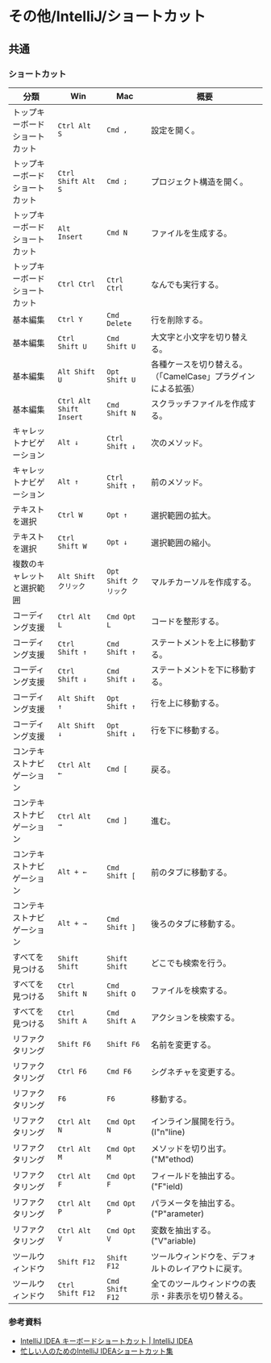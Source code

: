# その他/IntelliJ/ショートカット

## 共通

### ショートカット

| 分類                           | Win                     | Mac                  | 概要                                                         |
| ------------------------------ | ----------------------- | -------------------- | ------------------------------------------------------------ |
| トップキーボードショートカット | `Ctrl Alt S`            | `Cmd ,`              | 設定を開く。                                                 |
| トップキーボードショートカット | `Ctrl Shift Alt S`      | `Cmd ;`              | プロジェクト構造を開く。                                     |
| トップキーボードショートカット | `Alt Insert`            | `Cmd N`              | ファイルを生成する。                                         |
| トップキーボードショートカット | `Ctrl Ctrl`             | `Ctrl Ctrl`          | なんでも実行する。                                           |
| 基本編集                       | `Ctrl Y`                | `Cmd Delete`         | 行を削除する。                                               |
| 基本編集                       | `Ctrl Shift U`          | `Cmd Shift U`        | 大文字と小文字を切り替える。                                 |
| 基本編集                       | `Alt Shift U`           | `Opt Shift U`        | 各種ケースを切り替える。（「CamelCase」プラグインによる拡張） |
| 基本編集                       | `Ctrl Alt Shift Insert` | `Cmd Shift N`        | スクラッチファイルを作成する。                               |
| キャレットナビゲーション       | `Alt ↓`                 | `Ctrl Shift ↓`       | 次のメソッド。                                               |
| キャレットナビゲーション       | `Alt ↑`                 | `Ctrl Shift ↑`       | 前のメソッド。                                               |
| テキストを選択                 | `Ctrl W`                | `Opt ↑`              | 選択範囲の拡大。                                             |
| テキストを選択                 | `Ctrl Shift W`          | `Opt ↓`              | 選択範囲の縮小。                                             |
| 複数のキャレットと選択範囲     | `Alt Shift クリック`    | `Opt Shift クリック` | マルチカーソルを作成する。                                   |
| コーディング支援               | `Ctrl Alt L`            | `Cmd Opt L`          | コードを整形する。                                           |
| コーディング支援               | `Ctrl Shift ↑`          | `Cmd Shift ↑`        | ステートメントを上に移動する。                               |
| コーディング支援               | `Ctrl Shift ↓`          | `Cmd Shift ↓`        | ステートメントを下に移動する。                               |
| コーディング支援               | `Alt Shift ↑`           | `Opt Shift ↑`        | 行を上に移動する。                                           |
| コーディング支援               | `Alt Shift ↓`           | `Opt Shift ↓`        | 行を下に移動する。                                           |
| コンテキストナビゲーション     | `Ctrl Alt ←`            | `Cmd [`              | 戻る。                                                       |
| コンテキストナビゲーション     | `Ctrl Alt →`            | `Cmd ]`              | 進む。                                                       |
| コンテキストナビゲーション     | `Alt + ←`               | `Cmd Shift [`        | 前のタブに移動する。                                         |
| コンテキストナビゲーション     | `Alt + →`               | `Cmd Shift ]`        | 後ろのタブに移動する。                                       |
| すべてを見つける               | `Shift Shift`           | `Shift Shift`        | どこでも検索を行う。                                         |
| すべてを見つける               | `Ctrl Shift N`          | `Cmd Shift O`        | ファイルを検索する。                                         |
| すべてを見つける               | `Ctrl Shift A`          | `Cmd Shift A`        | アクションを検索する。                                       |
| リファクタリング               | `Shift F6`              | `Shift F6`           | 名前を変更する。                                             |
| リファクタリング               | `Ctrl F6`               | `Cmd F6`             | シグネチャを変更する。                                       |
| リファクタリング               | `F6`                    | `F6`                 | 移動する。                                                   |
| リファクタリング               | `Ctrl Alt N`            | `Cmd Opt N`          | インライン展開を行う。(I"n"line)                             |
| リファクタリング               | `Ctrl Alt M`            | `Cmd Opt M`          | メソッドを切り出す。("M"ethod)                               |
| リファクタリング               | `Ctrl Alt F`            | `Cmd Opt F`          | フィールドを抽出する。("F"ield)                              |
| リファクタリング               | `Ctrl Alt P`            | `Cmd Opt P`          | パラメータを抽出する。("P"arameter)                          |
| リファクタリング               | `Ctrl Alt V`            | `Cmd Opt V`          | 変数を抽出する。("V"ariable)                                 |
| ツールウィンドウ               | `Shift F12`             | `Shift F12`          | ツールウィンドウを、デフォルトのレイアウトに戻す。           |
| ツールウィンドウ               | `Ctrl Shift F12`        | `Cmd Shift F12`      | 全てのツールウィンドウの表示・非表示を切り替える。           |

### 参考資料

- [IntelliJ IDEA キーボードショートカット | IntelliJ IDEA](https://pleiades.io/help/idea/mastering-keyboard-shortcuts.html)
- [忙しい人のためのIntelliJ IDEAショートカット集](https://qiita.com/yoppe/items/f7cbeb825c071691d3f2)
